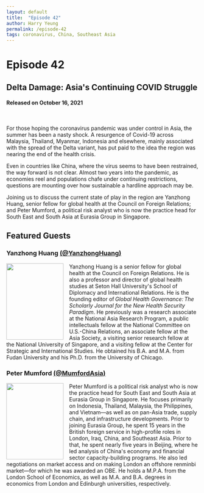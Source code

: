 ```yaml
---
layout: default
title:  "Episode 42"
author: Harry Yeung
permalink: /episode-42
tags: coronavirus, China, Southeast Asia
---
```


<head>
  <meta name="twitter:card" content="summary" />
  <meta name="twitter:site" content="@AsiaMattersPod" />
  <meta name="twitter:title" content="Episode 42 | Delta Damage: Asia's Continuing COVID Struggle" />
  <meta name="twitter:description" content="For those hoping the coronavirus pandemic was under control in Asia, the summer has been a nasty shock. A resurgence of Covid-19 across Malaysia, Thailand, Myanmar, Indonesia and elsewhere, mainly associated with the spread of the Delta variant, has put paid to the idea the region was nearing the end of the health crisis. Even in countries like China, where the virus seems to have been restrained, the way forward is not clear." />
  <meta name="twitter:image" content="https://user-images.githubusercontent.com/67763587/97117453-1b73b880-16c1-11eb-8dfb-30e8781bf66c.png" />

  <title>Episode 42 | Delta Damage: Asia's Continuing COVID Struggle</title>

  <meta name="description"
  content="For those hoping the coronavirus pandemic was under control in Asia, the summer has been a nasty shock. A resurgence of Covid-19 across Malaysia, Thailand, Myanmar, Indonesia and elsewhere, mainly associated with the spread of the Delta variant, has put paid to the idea the region was nearing the end of the health crisis. Even in countries like China, where the virus seems to have been restrained, the way forward is not clear.">
</head>

# Episode 42
## Delta Damage: Asia's Continuing COVID Struggle
#### Released on October 16, 2021

<div id="buzzsprout-player-9361529"></div><script src="https://www.buzzsprout.com/699187/9361529-delta-damage-asia-s-continuing-covid-struggle.js?container_id=buzzsprout-player-9361529&player=small" type="text/javascript" charset="utf-8"></script>
<br>

For those hoping the coronavirus pandemic was under control in Asia, the summer has been a nasty shock. A resurgence of Covid-19 across Malaysia, Thailand, Myanmar, Indonesia and elsewhere, mainly associated with the spread of the Delta variant, has put paid to the idea the region was nearing the end of the health crisis.

Even in countries like China, where the virus seems to have been restrained, the way forward is not clear. Almost two years into the pandemic, as economies reel and populations chafe under continuing restrictions, questions are mounting over how sustainable a hardline approach may be.

Joining us to discuss the current state of play in the region are Yanzhong Huang, senior fellow for global health at the Council on Foreign Relations; and Peter Mumford, a political risk analyst who is now the practice head for South East and South Asia at Eurasia Group in Singapore.

## Featured Guests

### Yanzhong Huang [(@YanzhongHuang)](https://twitter.com/YanzhongHuang)

<img src="https://user-images.githubusercontent.com/67763587/137598777-0a688279-9b28-42c3-953f-1b7e72bd5fa4.png"
  style="width:150px;height:200px;margin-right:15px;"
  align="left" />
  <p>Yanzhong Huang is a senior fellow for global health at the Council on Foreign Relations. He is also a professor and director of global health studies at Seton Hall University's School of Diplomacy and International Relations. He is the founding editor of <i>Global Health Governance: The Scholarly Journal for the New Health Security Paradigm</i>. He previously was a research associate at the National Asia Research Program, a public intellectuals fellow at the National Committee on U.S.-China Relations, an associate fellow at the Asia Society, a visiting senior research fellow at the National University of Singapore, and a visiting fellow at the Center for Strategic and International Studies. He obtained his B.A. and M.A. from Fudan University and his Ph.D. from the University of Chicago. </p>

### Peter Mumford [(@MumfordAsia)](https://twitter.com/MumfordAsia)

<img src="https://user-images.githubusercontent.com/67763587/137598998-1136d97c-5e68-4642-add5-b3ecdc78a440.png"
  style="width:150px;height:200px;margin-right:15px;"
  align="left" />
  <p>Peter Mumford is a political risk analyst who is now the practice head for South East and South Asia at Eurasia Group in Singapore. He focuses primarily on Indonesia, Thailand, Malaysia, the Philippines, and Vietnam—as well as on pan-Asia trade, supply chain, and infrastructure developments. Prior to joining Eurasia Group, he spent 15 years in the British foreign service in high-profile roles in London, Iraq, China, and Southeast Asia. Prior to that, he spent nearly five years in Beijing, where he led analysis of China's economy and financial sector capacity-building programs. He also led negotiations on market access and on making London an offshore renminbi market—for which he was awarded an OBE. He holds a M.P.A. from the London School of Economics, as well as M.A. and B.A. degrees in economics from London and Edinburgh universities, respectively.</p>

